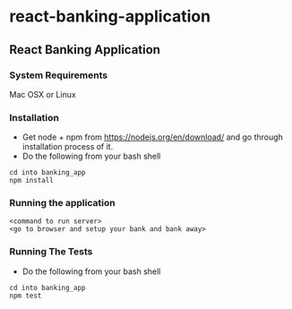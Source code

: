 # react-banking-application

## React Banking Application

### System Requirements
Mac OSX or Linux

### Installation
- Get node + npm from https://nodejs.org/en/download/ and go through installation process of it.
- Do the following from your bash shell
```
cd into banking_app
npm install
```

### Running the application
```
<command to run server>
<go to browser and setup your bank and bank away>
```

### Running The Tests
- Do the following from your bash shell
```
cd into banking_app
npm test
```
